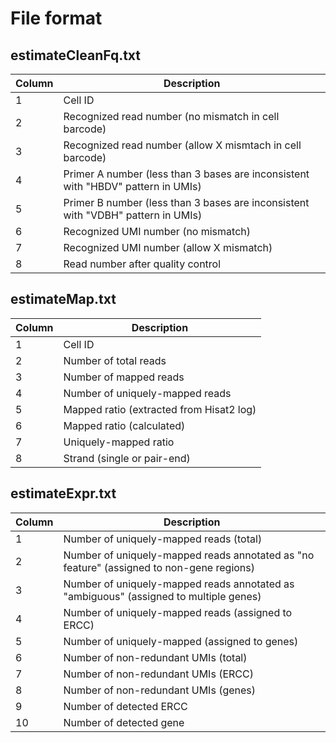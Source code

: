 # File format

## estimateCleanFq.txt

| Column | Description |
| ---------- | ----------- |
| 1 | Cell ID |
| 2 | Recognized read number (no mismatch in cell barcode) |
| 3 | Recognized read number (allow X mismtach in cell barcode) |
| 4 | Primer A number (less than 3 bases are inconsistent with "HBDV" pattern in UMIs) |
| 5 | Primer B number (less than 3 bases are inconsistent with "VDBH" pattern in UMIs) |
| 6 | Recognized UMI number (no mismatch) |
| 7 | Recognized UMI number (allow X mismatch) |
| 8 | Read number after quality control |

## estimateMap.txt

| Column | Description |
| ---------- | ----------- |
| 1 | Cell ID |
| 2 | Number of total reads |
| 3 | Number of mapped reads |
| 4 | Number of uniquely-mapped reads |
| 5 | Mapped ratio (extracted from Hisat2 log) |
| 6 | Mapped ratio (calculated) |
| 7 | Uniquely-mapped ratio |
| 8 | Strand (single or pair-end) |

## estimateExpr.txt

| Column | Description |
| ---------- | ----------- |
| 1 | Number of uniquely-mapped reads (total) |
| 2 | Number of uniquely-mapped reads annotated as "no feature" (assigned to non-gene regions) |
| 3 | Number of uniquely-mapped reads annotated as "ambiguous" (assigned to multiple genes) |
| 4 | Number of uniquely-mapped reads (assigned to ERCC) |
| 5 | Number of uniquely-mapped (assigned to genes) |
| 6 | Number of non-redundant UMIs (total) |
| 7 | Number of non-redundant UMIs (ERCC) |
| 8 | Number of non-redundant UMIs (genes) |
| 9 | Number of detected ERCC |
| 10 | Number of detected gene |
